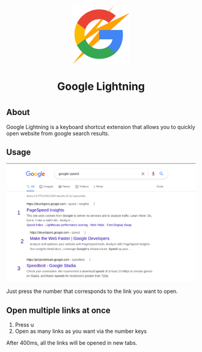 <p align="center"><img width="30%" src="icons/icon.png" alt="Oh My Zsh"></p>

<h1 align="center">Google Lightning<h1>
  
## About

Google Lightning is a keyboard shortcut extension that allows you to
quickly open website from google search results.

## Usage

![thumbnail](./images/thumbnail.png)

Just press the number that corresponds to the link you want to open.

## Open multiple links at once

1. Press u
2. Open as many links as you want via the number keys

After 400ms, all the links will be opened in new tabs.